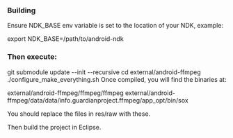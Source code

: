 ### **Building** ###

Ensure NDK_BASE env variable is set to the location of your NDK, example:

export NDK_BASE=/path/to/android-ndk

### Then execute: ###

git submodule update --init --recursive
cd external/android-ffmpeg
./configure_make_everything.sh
Once compiled, you will find the binaries at:

external/android-ffmpeg/ffmpeg/ffmpeg external/android-ffmpeg/data/data/info.guardianproject.ffmpeg/app_opt/bin/sox

You should replace the files in res/raw with these.

Then build the project in Eclipse.